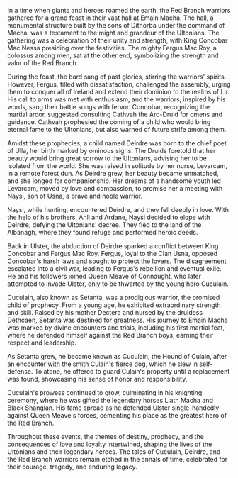 In a time when giants and heroes roamed the earth, the Red Branch warriors gathered for a grand feast in their vast hall at Emain Macha. The hall, a monumental structure built by the sons of Dithorba under the command of Macha, was a testament to the might and grandeur of the Ultonians. The gathering was a celebration of their unity and strength, with King Concobar Mac Nessa presiding over the festivities. The mighty Fergus Mac Roy, a colossus among men, sat at the other end, symbolizing the strength and valor of the Red Branch.

During the feast, the bard sang of past glories, stirring the warriors' spirits. However, Fergus, filled with dissatisfaction, challenged the assembly, urging them to conquer all of Ireland and extend their dominion to the realms of Lir. His call to arms was met with enthusiasm, and the warriors, inspired by his words, sang their battle songs with fervor. Concobar, recognizing the martial ardor, suggested consulting Cathvah the Ard-Druid for omens and guidance. Cathvah prophesied the coming of a child who would bring eternal fame to the Ultonians, but also warned of future strife among them.

Amidst these prophecies, a child named Deirdre was born to the chief poet of Ulla, her birth marked by ominous signs. The Druids foretold that her beauty would bring great sorrow to the Ultonians, advising her to be isolated from the world. She was raised in solitude by her nurse, Levarcam, in a remote forest dun. As Deirdre grew, her beauty became unmatched, and she longed for companionship. Her dreams of a handsome youth led Levarcam, moved by love and compassion, to promise her a meeting with Naysi, son of Usna, a brave and noble warrior.

Naysi, while hunting, encountered Deirdre, and they fell deeply in love. With the help of his brothers, Anli and Ardane, Naysi decided to elope with Deirdre, defying the Ultonians' decree. They fled to the land of the Albanagh, where they found refuge and performed heroic deeds.

Back in Ulster, the abduction of Deirdre sparked a conflict between King Concobar and Fergus Mac Roy. Fergus, loyal to the Clan Usna, opposed Concobar's harsh laws and sought to protect the lovers. The disagreement escalated into a civil war, leading to Fergus's rebellion and eventual exile. He and his followers joined Queen Meave of Connaught, who later attempted to invade Ulster, only to be thwarted by the young hero Cuculain.

Cuculain, also known as Setanta, was a prodigious warrior, the promised child of prophecy. From a young age, he exhibited extraordinary strength and skill. Raised by his mother Dectera and nursed by the druidess Dethcaen, Setanta was destined for greatness. His journey to Emain Macha was marked by divine encounters and trials, including his first martial feat, where he defended himself against the Red Branch boys, earning their respect and leadership.

As Setanta grew, he became known as Cuculain, the Hound of Culain, after an encounter with the smith Culain's fierce dog, which he slew in self-defense. To atone, he offered to guard Culain's property until a replacement was found, showcasing his sense of honor and responsibility.

Cuculain's prowess continued to grow, culminating in his knighting ceremony, where he was gifted the legendary horses Liath Macha and Black Shanglan. His fame spread as he defended Ulster single-handedly against Queen Meave's forces, cementing his place as the greatest hero of the Red Branch.

Throughout these events, the themes of destiny, prophecy, and the consequences of love and loyalty intertwined, shaping the lives of the Ultonians and their legendary heroes. The tales of Cuculain, Deirdre, and the Red Branch warriors remain etched in the annals of time, celebrated for their courage, tragedy, and enduring legacy.